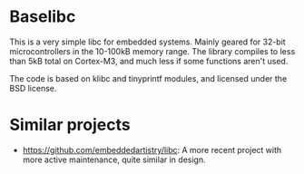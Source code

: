 Baselibc
========
This is a very simple libc for embedded systems. Mainly geared for 32-bit microcontrollers in the 10-100kB memory range.
The library compiles to less than 5kB total on Cortex-M3, and much less if some functions aren't used.

The code is based on klibc and tinyprintf modules, and licensed under the BSD license.


Similar projects
================

* https://github.com/embeddedartistry/libc: A more recent project with more active maintenance, quite similar in design.
